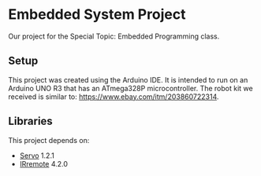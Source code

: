 # Embedded System Project

Our project for the Special Topic: Embedded Programming class.

## Setup

This project was created using the Arduino IDE.
It is intended to run on an Arduino UNO R3 that has an ATmega328P microcontroller.
The robot kit we received is similar to: <https://www.ebay.com/itm/203860722314>.

## Libraries

This project depends on:

- [Servo](https://github.com/arduino-libraries/Servo) 1.2.1
- [IRremote](https://www.arduino.cc/reference/en/libraries/irremote/) 4.2.0

